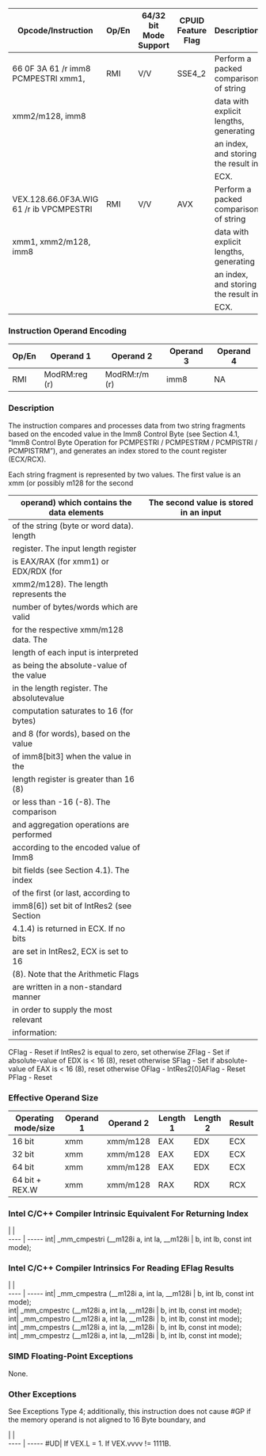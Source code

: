 
 Opcode/Instruction                     | Op/En| 64/32 bit Mode Support| CPUID Feature Flag| Description                           
 ---  | --- | --- | --- | ---
 66 0F 3A 61 /r imm8 PCMPESTRI xmm1,    | RMI  | V/V                   | SSE4_2            | Perform a packed comparison of string 
 xmm2/m128, imm8                        |      |                       |                   | data with explicit lengths, generating
                                        |      |                       |                   | an index, and storing the result in   
                                        |      |                       |                   | ECX.                                  
 VEX.128.66.0F3A.WIG 61 /r ib VPCMPESTRI| RMI  | V/V                   | AVX               | Perform a packed comparison of string 
 xmm1, xmm2/m128, imm8                  |      |                       |                   | data with explicit lengths, generating
                                        |      |                       |                   | an index, and storing the result in   
                                        |      |                       |                   | ECX.                                  

### Instruction Operand Encoding
 Op/En| Operand 1    | Operand 2    | Operand 3| Operand 4
 ---  | --- | --- | --- | ---
 RMI  | ModRM:reg (r)| ModRM:r/m (r)| imm8     | NA       

### Description
The instruction compares and processes data from two string fragments based
on the encoded value in the Imm8 Control Byte (see Section 4.1, “Imm8 Control
Byte Operation for PCMPESTRI / PCMPESTRM / PCMPISTRI / PCMPISTRM”), and generates
an index stored to the count register (ECX/RCX).

Each string fragment is represented by two values. The first value is an xmm
(or possibly m128 for the second

 operand) which contains the data elements| The second value is stored in an input
 ---  | ---
 of the string (byte or word data). length|                                       
 register. The input length register      |                                       
 is EAX/RAX (for xmm1) or EDX/RDX (for    |                                       
 xmm2/m128). The length represents the    |                                       
 number of bytes/words which are valid    |                                       
 for the respective xmm/m128 data. The    |                                       
 length of each input is interpreted      |                                       
 as being the absolute-value of the value |                                       
 in the length register. The absolutevalue|                                       
 computation saturates to 16 (for bytes)  |                                       
 and 8 (for words), based on the value    |                                       
 of imm8[bit3] when the value in the      |                                       
 length register is greater than 16 (8)   |                                       
 or less than -16 (-8). The comparison    |                                       
 and aggregation operations are performed |                                       
 according to the encoded value of Imm8   |                                       
 bit fields (see Section 4.1). The index  |                                       
 of the first (or last, according to      |                                       
 imm8[6]) set bit of IntRes2 (see Section |                                       
 4.1.4) is returned in ECX. If no bits    |                                       
 are set in IntRes2, ECX is set to 16     |                                       
 (8). Note that the Arithmetic Flags      |                                       
 are written in a non-standard manner     |                                       
 in order to supply the most relevant     |                                       
 information:                             |                                       
CFlag - Reset if IntRes2 is equal to zero, set otherwise ZFlag - Set if absolute-value
of EDX is < 16 (8), reset otherwise SFlag - Set if absolute-value of EAX is
< 16 (8), reset otherwise OFlag - IntRes2[0]AFlag - Reset PFlag - Reset


### Effective Operand Size
 Operating mode/size| Operand 1| Operand 2| Length 1| Length 2| Result
 ---  | --- | --- | --- | --- | ---
 16 bit             | xmm      | xmm/m128 | EAX     | EDX     | ECX   
 32 bit             | xmm      | xmm/m128 | EAX     | EDX     | ECX   
 64 bit             | xmm      | xmm/m128 | EAX     | EDX     | ECX   
 64 bit + REX.W     | xmm      | xmm/m128 | RAX     | RDX     | RCX   

### Intel C/C++ Compiler Intrinsic Equivalent For Returning Index
   | |  
---- | -----
 int| _mm_cmpestri (__m128i a, int la, __m128i
    | b, int lb, const int mode);             

### Intel C/C++ Compiler Intrinsics For Reading EFlag Results
   | |  
---- | -----
 int| _mm_cmpestra (__m128i a, int la, __m128i
    | b, int lb, const int mode);             
 int| _mm_cmpestrc (__m128i a, int la, __m128i
    | b, int lb, const int mode);             
 int| _mm_cmpestro (__m128i a, int la, __m128i
    | b, int lb, const int mode);             
 int| _mm_cmpestrs (__m128i a, int la, __m128i
    | b, int lb, const int mode);             
 int| _mm_cmpestrz (__m128i a, int la, __m128i
    | b, int lb, const int mode);             

### SIMD Floating-Point Exceptions
None.


### Other Exceptions
See Exceptions Type 4; additionally, this instruction does not cause #GP if
the memory operand is not aligned to 16 Byte boundary, and

   | |  
---- | -----
 #UD| If VEX.L = 1. If VEX.vvvv != 1111B.
